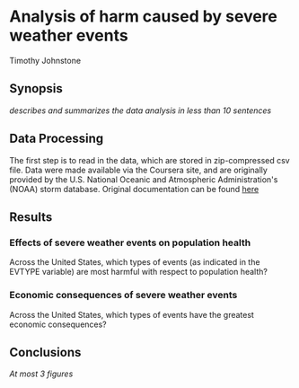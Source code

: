 # Analysis of harm caused by severe weather events
Timothy Johnstone  

## Synopsis

*describes and summarizes the data analysis in less than 10 sentences*

## Data Processing

The first step is to read in the data, which are stored in zip-compressed csv file. Data were made available via the Coursera site, and are originally provided by the U.S. National Oceanic and Atmospheric Administration's (NOAA) storm database. Original documentation can be found [here](http://www.ncdc.noaa.gov/stormevents/pd01016005curr.pdf)

## Results

### Effects of severe weather events on population health

Across the United States, which types of events (as indicated in the EVTYPE variable) are most harmful with respect to population health?

### Economic consequences of severe weather events

Across the United States, which types of events have the greatest economic consequences?

## Conclusions

*At most 3 figures*
